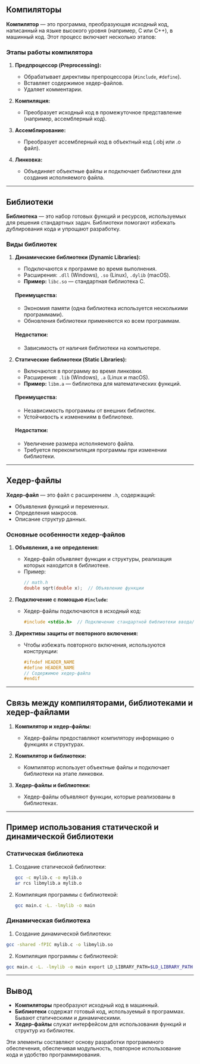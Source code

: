 ## Компиляторы

**Компилятор** — это программа, преобразующая исходный код, написанный на языке высокого уровня (например, C или C++), в машинный код. Этот процесс включает несколько этапов:

### Этапы работы компилятора

1. **Предпроцессор (Preprocessing):**
   - Обрабатывает директивы препроцессора (`#include`, `#define`).
   - Вставляет содержимое хедер-файлов.
   - Удаляет комментарии.

2. **Компиляция:**
   - Преобразует исходный код в промежуточное представление (например, ассемблерный код).

3. **Ассемблирование:**
   - Преобразует ассемблерный код в объектный код (.obj или .o файл).

4. **Линковка:**
   - Объединяет объектные файлы и подключает библиотеки для создания исполняемого файла.

---

## Библиотеки

**Библиотека** — это набор готовых функций и ресурсов, используемых для решения стандартных задач. Библиотеки помогают избежать дублирования кода и упрощают разработку.

### Виды библиотек

1. **Динамические библиотеки (Dynamic Libraries):**
   - Подключаются к программе во время выполнения.
   - Расширения: `.dll` (Windows), `.so` (Linux), `.dylib` (macOS).
   - **Пример:** `libc.so` — стандартная библиотека C.

   #### Преимущества:
   - Экономия памяти (одна библиотека используется несколькими программами).
   - Обновления библиотеки применяются ко всем программам.

   #### Недостатки:
   - Зависимость от наличия библиотеки на компьютере.

2. **Статические библиотеки (Static Libraries):**
   - Включаются в программу во время линковки.
   - Расширения: `.lib` (Windows), `.a` (Linux и macOS).
   - **Пример:** `libm.a` — библиотека для математических функций.

   #### Преимущества:
   - Независимость программы от внешних библиотек.
   - Устойчивость к изменениям в библиотеке.

   #### Недостатки:
   - Увеличение размера исполняемого файла.
   - Требуется перекомпиляция программы при изменении библиотеки.

---

## Хедер-файлы

**Хедер-файл** — это файл с расширением `.h`, содержащий:
- Объявления функций и переменных.
- Определения макросов.
- Описание структур данных.

### Основные особенности хедер-файлов

1. **Объявления, а не определения:**
   - Хедер-файл объявляет функции и структуры, реализация которых находится в библиотеке.
   - Пример:
     ```c
     // math.h
     double sqrt(double x);  // Объявление функции
     ```

2. **Подключение с помощью `#include`:**
   - Хедер-файлы подключаются в исходный код:
     ```c
     #include <stdio.h>  // Подключение стандартной библиотеки ввода/вывода
     ```

3. **Директивы защиты от повторного включения:**
   - Чтобы избежать повторного включения, используются конструкции:
     ```c
     #ifndef HEADER_NAME
     #define HEADER_NAME
     // Содержимое хедер-файла
     #endif
     ```

---

## Связь между компиляторами, библиотеками и хедер-файлами

1. **Компилятор и хедер-файлы:**
   - Хедер-файлы предоставляют компилятору информацию о функциях и структурах.

2. **Компилятор и библиотеки:**
   - Компилятор использует объектные файлы и подключает библиотеки на этапе линковки.

3. **Хедер-файлы и библиотеки:**
   - Хедер-файлы объявляют функции, которые реализованы в библиотеках.

---

## Пример использования статической и динамической библиотеки

### Статическая библиотека

1. Создание статической библиотеки:
   ```bash
   gcc -c mylib.c -o mylib.o
   ar rcs libmylib.a mylib.o
	```

2. Компиляция программы с библиотекой:
	```bash
    gcc main.c -L. -lmylib -o main
	```

    

### Динамическая библиотека

1. Создание динамической библиотеки:
```bash
gcc -shared -fPIC mylib.c -o libmylib.so
```
    
2. Компиляция программы с библиотекой:
```bash
gcc main.c -L. -lmylib -o main export LD_LIBRARY_PATH=$LD_LIBRARY_PATH:. ./main
```

---

## Вывод

- **Компиляторы** преобразуют исходный код в машинный.
- **Библиотеки** содержат готовый код, используемый в программах. Бывают статическими и динамическими.
- **Хедер-файлы** служат интерфейсом для использования функций и структур из библиотек.

Эти элементы составляют основу разработки программного обеспечения, обеспечивая модульность, повторное использование кода и удобство программирования.


